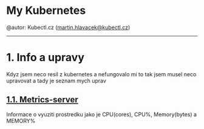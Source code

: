 # My Kubernetes

@autor: Kubectl.cz (martin.hlavacek@kubectl.cz)

---

# 1. Info a upravy

Kdyz jsem neco resil z kubernetes a nefungovalo mi to tak jsem musel neco upravovat a tady je seznam mych uprav



## [1.1. Metrics-server](./metrics-server/readme.md)
Informace o vyuziti prostredku jako je CPU(cores), CPU%, Memory(bytes) a MEMORY%



